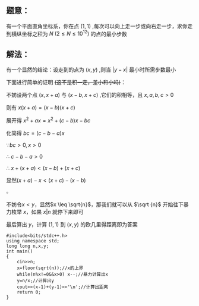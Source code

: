 ## 题意：
有一个平面直角坐标系，你在点 $(1,1)$ ,每次可以向上走一步或向右走一步，求你走到横纵坐标之积为 $N\ (2 \leq N \leq 10^{12})$ 的点的最小步数

## 解法：
有一个显然的结论：设走到的点为 $(x,y)$ ,则当 $|y-x|$ 最小时所需步数最小

下面进行简单的证明 ~~(这不是积一定，差小和小吗)~~：

不妨设两个点 $(x,x+a)$ 与 $(x-b,x+c)$ ,它们的积相等，且 $x,a,b,c>0$

则有 $x(x+a)=(x-b)(x+c)$

展开得 $x^2+ax=x^2+(c-b)x-bc$

化简得 $bc=(c-b-a)x$

$\because bc>0,x>0$

$\therefore\ c-b-a>0$

$\therefore\ x+(x+a)<(x-b)+(x+c)$

显然$(x+a)-x<(x+c)-(x-b)$

$\square$

不妨令$x<y$，显然$x \leq \sqrt{n}$，那我们就可以从 $\sqrt {n}$ 开始往下暴力枚举 $x$，如果 $x|n$ 就停下来即可

最后算出 $y$，计算 $(1,1)$ 到 $(x,y)$ 的欧几里得距离即为答案

```
#include<bits/stdc++.h>
using namespace std;
long long n,x,y;
int main()
{
	cin>>n;
    x=floor(sqrt(n));//x的上界
    while(n%x!=0&&x>0) x--;//暴力计算出x
	y=n/x;//计算出y
    cout<<(x-1)+(y-1)<<'\n';//计算出距离
    return 0;
}
```